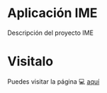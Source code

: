 # Aplicación IME

Descripción del proyecto IME
# Visitalo
Puedes visitar la página 💻 [aquí](https://estacion-meteorologica.vercel.app/)
